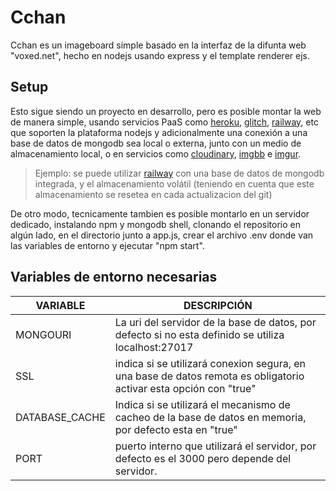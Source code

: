 # Cchan
Cchan es un imageboard simple basado en la interfaz de la difunta web "voxed.net", hecho en nodejs usando express y el template renderer ejs.

## Setup
Esto sigue siendo un proyecto en desarrollo, pero es posible montar la web de manera simple, usando servicios PaaS como [heroku](https://www.heroku.com), [glitch](https://glitch.com/), [railway](https://railway.app/), etc que soporten la plataforma nodejs y adicionalmente una conexión a una base de datos de mongodb sea local o externa, junto con un medio de almacenamiento local, o en servicios como [cloudinary](https://cloudinary.com/), [imgbb](https://imgbb.com/) e [imgur](http://imgur.com/).
> Ejemplo:
se puede utilizar [railway](http://railway.app/) con una base de datos de mongodb integrada, y el almacenamiento volátil (teniendo en cuenta que este almacenamiento se resetea en cada actualizacion del git)

De otro modo, tecnicamente tambien es posible montarlo en un servidor dedicado, instalando npm y mongodb shell, clonando el repositorio en algún lado, en el directorio junto a app.js, crear el archivo .env donde van las variables de entorno y ejecutar "npm start".

## Variables de entorno necesarias
|VARIABLE|DESCRIPCIÓN|
|--|--|
|MONGOURI| La uri del servidor de la base de datos, por defecto si no esta definido se utiliza localhost:27017 |
|SSL| indica si se utilizará conexion segura, en una base de datos remota es obligatorio activar esta opción con "true"|
|DATABASE_CACHE| Indica si se utilizará el mecanismo de cacheo de la base de datos en memoria, por defecto esta en "true"|
|PORT| puerto interno que utilizará el servidor, por defecto es el 3000 pero depende del servidor.|
